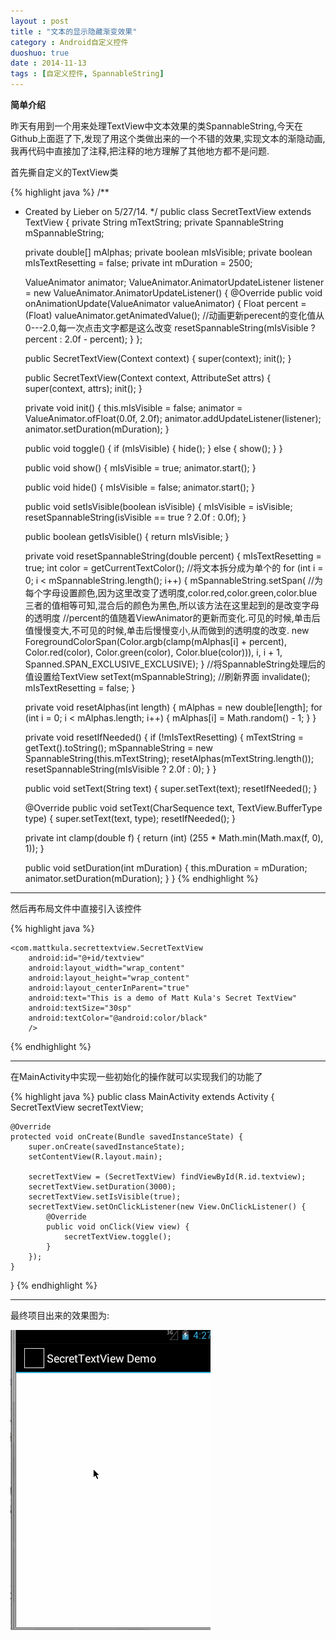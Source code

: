 ```yaml
---
layout : post
title : "文本的显示隐藏渐变效果"
category : Android自定义控件
duoshuo: true
date : 2014-11-13
tags : [自定义控件, SpannableString]
---
```


**简单介绍**

昨天有用到一个用来处理TextView中文本效果的类SpannableString,今天在Github上面逛了下,发现了用这个类做出来的一个不错的效果,实现文本的渐隐动画,我再代码中直接加了注释,把注释的地方理解了其他地方都不是问题.

<!-- more -->

首先撕自定义的TextView类

{% highlight java %}
/**
 * Created by Lieber on 5/27/14.
 */
public class SecretTextView extends TextView {
    private String mTextString;
    private SpannableString mSpannableString;

    private double[] mAlphas;
    private boolean mIsVisible;
    private boolean mIsTextResetting = false;
    private int mDuration = 2500;

    ValueAnimator animator;
    ValueAnimator.AnimatorUpdateListener listener = new ValueAnimator.AnimatorUpdateListener() {
        @Override
        public void onAnimationUpdate(ValueAnimator valueAnimator) {
            Float percent = (Float) valueAnimator.getAnimatedValue();
            //动画更新perecent的变化值从0---2.0,每一次点击文字都是这么改变
            resetSpannableString(mIsVisible ? percent : 2.0f - percent);
        }
    };

    public SecretTextView(Context context) {
        super(context);
        init();
    }

    public SecretTextView(Context context, AttributeSet attrs) {
        super(context, attrs);
        init();
    }

    private void init() {
        this.mIsVisible = false;
        animator = ValueAnimator.ofFloat(0.0f, 2.0f);
        animator.addUpdateListener(listener);
        animator.setDuration(mDuration);
    }

    public void toggle() {
        if (mIsVisible) {
            hide();
        } else {
            show();
        }
    }

    public void show() {
        mIsVisible = true;
        animator.start();
    }

    public void hide() {
        mIsVisible = false;
        animator.start();
    }

    public void setIsVisible(boolean isVisible) {
        mIsVisible = isVisible;
        resetSpannableString(isVisible == true ? 2.0f : 0.0f);
    }

    public boolean getIsVisible() {
        return mIsVisible;
    }

    private void resetSpannableString(double percent) {
        mIsTextResetting = true;
        int color = getCurrentTextColor();
        //将文本拆分成为单个的
        for (int i = 0; i < mSpannableString.length(); i++) {
            mSpannableString.setSpan(
                    //为每个字母设置颜色,因为这里改变了透明度,color.red,color.green,color.blue三者的值相等可知,混合后的颜色为黑色,所以该方法在这里起到的是改变字母的透明度
                    //percent的值随着ViewAnimator的更新而变化.可见的时候,单击后值慢慢变大,不可见的时候,单击后慢慢变小,从而做到的透明度的改变.
                    new ForegroundColorSpan(Color.argb(clamp(mAlphas[i] + percent), Color.red(color), Color.green(color), Color.blue(color))), i, i + 1, Spanned.SPAN_EXCLUSIVE_EXCLUSIVE);
        }
           //将SpannableString处理后的值设置给TextView
        setText(mSpannableString);
        //刷新界面
        invalidate();
        mIsTextResetting = false;
    }

    private void resetAlphas(int length) {
        mAlphas = new double[length];
        for (int i = 0; i < mAlphas.length; i++) {
            mAlphas[i] = Math.random() - 1;
        }
    }

    private void resetIfNeeded() {
        if (!mIsTextResetting) {
            mTextString = getText().toString();
            mSpannableString = new SpannableString(this.mTextString);
            resetAlphas(mTextString.length());
            resetSpannableString(mIsVisible ? 2.0f : 0);
        }
    }

    public void setText(String text) {
        super.setText(text);
        resetIfNeeded();
    }

    @Override
    public void setText(CharSequence text, TextView.BufferType type) {
        super.setText(text, type);
        resetIfNeeded();
    }

    private int clamp(double f) {
        return (int) (255 * Math.min(Math.max(f, 0), 1));
    }

    public void setDuration(int mDuration) {
        this.mDuration = mDuration;
        animator.setDuration(mDuration);
    }
}
{% endhighlight %}

---

然后再布局文件中直接引入该控件

{% highlight java %}
<?xml version="1.0" encoding="utf-8"?>
<RelativeLayout
    xmlns:android="http://schemas.android.com/apk/res/android"
    android:orientation="vertical"
    android:layout_width="fill_parent"
    android:layout_height="fill_parent"
    android:padding="30dp"
    android:background="@android:color/white"
    >

    <com.mattkula.secrettextview.SecretTextView
        android:id="@+id/textview"
        android:layout_width="wrap_content"
        android:layout_height="wrap_content"
        android:layout_centerInParent="true"
        android:text="This is a demo of Matt Kula's Secret TextView"
        android:textSize="30sp"
        android:textColor="@android:color/black"
        />

</RelativeLayout>
{% endhighlight %}

---

在MainActivity中实现一些初始化的操作就可以实现我们的功能了

{% highlight java %}
public class MainActivity extends Activity {
    SecretTextView secretTextView;

    @Override
    protected void onCreate(Bundle savedInstanceState) {
        super.onCreate(savedInstanceState);
        setContentView(R.layout.main);

        secretTextView = (SecretTextView) findViewById(R.id.textview);
        secretTextView.setDuration(3000);
        secretTextView.setIsVisible(true);
        secretTextView.setOnClickListener(new View.OnClickListener() {
            @Override
            public void onClick(View view) {
                secretTextView.toggle();
            }
        });
    }
}
{% endhighlight %}

---

最终项目出来的效果图为:

![图片链接](/res/img/blog/2014/11/13/cc.gif)
